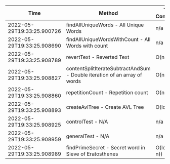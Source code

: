| Time | Method | Time Complexity | Space Complexity | Repetitions | Java Duration | Kotlin Duration | Machine |
|---|---|---|---|---|---|---|---|
| 2022-05-29T19:33:25.900726 | findAllUniqueWords - All Unique Words | n/a | n/a | 10000 | 2005 | 2880 | Prototype |
| 2022-05-29T19:33:25.908690 | findAllUniqueWordsWithCount - All Words with count | n/a | n/a | 10000 | 1674 | 1938 | Prototype |
| 2022-05-29T19:33:25.908789 | revertText - Reverted Text | O(n) | O(1) | 10000 | 414 | 535 | Prototype |
| 2022-05-29T19:33:25.908827 | contentSplitIterateSubtractAndSum - Double iteration of an array of words | O(n^2) | O(1) | 10000 | 1634 | 2469 | Prototype |
| 2022-05-29T19:33:25.908860 | repetitionCount - Repetition count | O(n^2) | O(1) | 10000 | 2969 | 2258 | Prototype |
| 2022-05-29T19:33:25.908893 | createAvlTree - Create AVL Tree | O(log n) | O(n) | 10000 | 1478 | 1312 | Prototype |
| 2022-05-29T19:33:25.908925 | controlTest - N/A | n/a | n/a | 10000 | 766 | 584 | Prototype |
| 2022-05-29T19:33:25.908959 | generalTest - N/A | n/a | n/a | 10000 | 243 | 168 | Prototype |
| 2022-05-29T19:33:25.908989 | findPrimeSecret - Secret word in Sieve of Eratosthenes | O(log(log n)) | O(n) | 10000 | 306 | 579 | Prototype |
